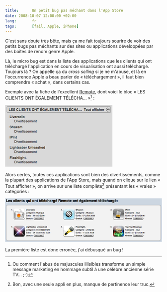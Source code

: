 ```yaml
---
title:      Un petit bug pas méchant dans l'App Store
date: 2008-10-07 12:00:00 +02:00
lang:       fr
tags:       [fail, Apple, iPhone]
---
```


C'est sans doute très bête, mais ça me fait toujours sourire de voir des petits bugs pas méchants sur des sites ou applications développées par des boîtes de renom genre Apple.

Là, le micro bug est dans la liste des applications que les clients qui ont téléchargé l'application en cours de visualisation ont aussi téléchargé. Toujours là ? On appelle ça du *cross selling* si je ne m'abuse, et là en l'occurrence Apple a beau parler de « téléchargement », il faut bien comprendre « achat », dans certains cas.

Exemple avec la fiche de l'excellent [Remote](http://www.happy-iphone.com/applications/musique/remote-pour-piloter-itunes-et-apple-tv-depuis-un-iphone), dont voici le bloc « LES CLIENTS ONT ÉGALEMENT TÉLÉCHA… »[^1] :

![](appstore-remote-cross1.png)

Alors certes, toutes ces applications sont bien des divertissements, comme la plupart des applications de l'App Store, mais quand on clique sur le lien « Tout afficher », on arrive sur une liste complète[^2] présentant les « vraies » catégories :

![](appstore-remote-cross2.png)

La première liste est donc erronée, j'ai débusqué un bug !

[^1]: Ou comment l'abus de majuscules illisibles transforme un simple message marketing en hommage subtil à une célèbre ancienne série TV… ;-)

[^2]: Bon, avec une seule appli en plus, manque de pertinence leur truc.
